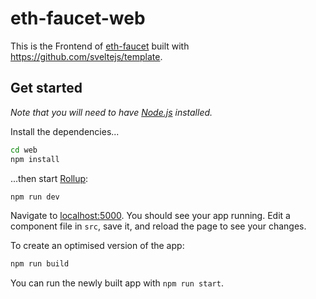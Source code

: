 # eth-faucet-web

This is the Frontend of [eth-faucet](https://github.com/chainflag/eth-faucet) built with https://github.com/sveltejs/template.

## Get started

*Note that you will need to have [Node.js](https://nodejs.org) installed.*

Install the dependencies...

```bash
cd web
npm install
```

...then start [Rollup](https://rollupjs.org):

```bash
npm run dev
```

Navigate to [localhost:5000](http://localhost:5000). You should see your app running. Edit a component file in `src`, save it, and reload the page to see your changes.

To create an optimised version of the app:

```bash
npm run build    
```

You can run the newly built app with `npm run start`. 
